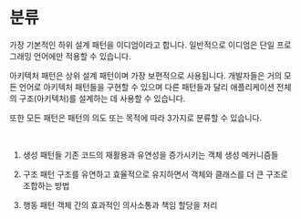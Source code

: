 # 분류

가장 기본적인 하위 설계 패턴을 이디엄이라고 합니다. 일반적으로 이디엄은 단일 프로그래밍 언어에만 적용할 수 있습니다.

아키텍처 패턴은 상위 설계 패턴이며 가장 보편적으로 사용됩니다. 개발자들은 거의 모든 언어로 아키텍처 패턴들을 구현할 수 있으며 다른 패턴들과 달리 애플리케이션 전체의 구조​(아키텍처)​를 설계하는 데 사용할 수 있습니다.

또한 모든 패턴은 패턴의 의도 또는 목적에 따라 3가지로 분류할 수 있습니다.

<br/>

1. 생성 패턴들
   기존 코드의 재활용과 유연성을 증가시키는 객체 생성 메커니즘들

2. 구조 패턴
   구조를 유연하고 효율적으로 유지하면서 객체와 클래스를 더 큰 구조로 조합하는 방법

3. 행동 패턴
   객체 간의 효과적인 의사소통과 책임 할당을 처리
